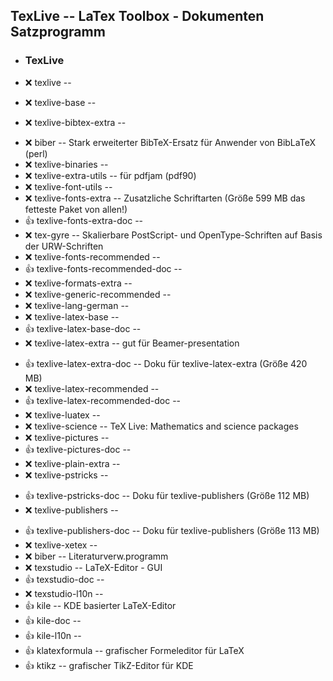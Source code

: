 ##  TexLive  -- LaTex Toolbox - Dokumenten Satzprogramm

- ###  TexLive

- :x:  texlive  --
- :x:  texlive-base  --
- :x:  texlive-bibtex-extra  --

[//]: # (Carsten: biber ist notwendig für Daniels Vorlage)
 - :x:  biber  --  Stark erweiterter BibTeX-Ersatz für Anwender von BibLaTeX (perl)
- :x:  texlive-binaries  --
- :x:  texlive-extra-utils  --		für pdfjam (pdf90)
- :x:  texlive-font-utils  --
- :x:  texlive-fonts-extra  -- Zusatzliche Schriftarten                     (Größe 599 MB das fetteste Paket von allen!)
- :+1:  texlive-fonts-extra-doc  --
- :x:  tex-gyre  -- 	Skalierbare PostScript- und OpenType-Schriften auf Basis der URW-Schriften
- :x:  texlive-fonts-recommended  --
- :+1:  texlive-fonts-recommended-doc  --
- :x:  texlive-formats-extra  --
- :x:  texlive-generic-recommended  --
- :x:  texlive-lang-german  --
- :x:  texlive-latex-base  --
- :+1:  texlive-latex-base-doc  --
- :x:  texlive-latex-extra  --		gut für Beamer-presentation

[//]: # (Dies dürfte die fetteste Doku sein! Leider wird sie von texlive-latex-extra automatisch nachgezogen, auch wenn man das garnicht möchte.)
- :+1:  texlive-latex-extra-doc  -- Doku für texlive-latex-extra        (Größe 420 MB)
- :x:  texlive-latex-recommended  --
- :+1:  texlive-latex-recommended-doc  --
- :x:  texlive-luatex  --
- :x:  texlive-science  -- TeX Live: Mathematics and science packages
- :x:  texlive-pictures  --
- :+1:  texlive-pictures-doc  --
- :x:  texlive-plain-extra  --
- :x:  texlive-pstricks  --

[//]: # (Wird leider von texlive-pstricks automatisch nachgezogen, auch wenn man das garnicht möchte.)
- :+1:  texlive-pstricks-doc  --   Doku für texlive-publishers         (Größe 112 MB)
- :x:  texlive-publishers  --

[//]: # (Wird leider von texlive-publishers automatisch nachgezogen, auch wenn man das garnicht möchte.)
- :+1:  texlive-publishers-doc  --  Doku für texlive-publishers         (Größe 113 MB)
- :x:  texlive-xetex  --
- :x:  biber  --		Literaturverw.programm
- :x:  texstudio  --		LaTeX-Editor - GUI
- :+1:  texstudio-doc  --
- :x:  texstudio-l10n  --
- :+1:  kile  --		KDE basierter LaTeX-Editor
- :+1:  kile-doc  --
- :+1:  kile-l10n  --
- :+1:  klatexformula  -- grafischer Formeleditor für LaTeX
- :+1:  ktikz  -- grafischer TikZ-Editor für KDE
